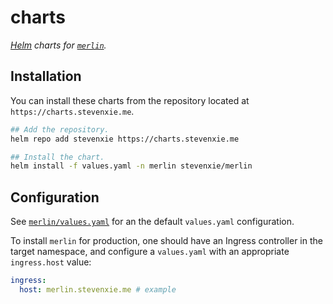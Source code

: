 # charts

_[Helm](https://helm.sh) charts for [`merlin`][merlin]._

## Installation

You can install these charts from the repository located at `https://charts.stevenxie.me`.

```bash
## Add the repository.
helm repo add stevenxie https://charts.stevenxie.me

## Install the chart.
helm install -f values.yaml -n merlin stevenxie/merlin
```

## Configuration

See
[`merlin/values.yaml`](https://github.com/stevenxie/merlin/blob/master/deployment/charts/merlin/values.yaml)
for an the default `values.yaml` configuration.

To install `merlin` for production, one should have an Ingress controller in
the target namespace, and configure a `values.yaml` with an appropriate
`ingress.host` value:

```yaml
ingress:
  host: merlin.stevenxie.me # example
```

[merlin]: https://github.com/stevenxie/merlin
